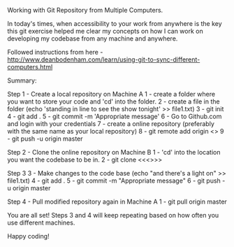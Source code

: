 Working with Git Repository from Multiple Computers.

In today's times, when accessibility to your work from anywhere is the key this git exercise helped me clear my concepts on how I can work on developing my codebase from any machine and anywhere.

Followed instructions from here - http://www.deanbodenham.com/learn/using-git-to-sync-different-computers.html

Summary:

Step 1 - Create a local repository on Machine A
  1 - create a folder where you want to store your code and 'cd' into the folder.
  2 - create a file in the folder (echo 'standing in line to see the show tonight' >> file1.txt)
  3 - git init
  4 - git add .
  5 - git commit -m 'Appropriate message'
  6 - Go to Github.com and login with your credentials
  7 - create a online repository (preferably with the same name as your local repository)
  8 - git remote add origin <<online repo URL>>
  9 - git push -u origin master

Step 2 - Clone the online repository on Machine B
  1 - 'cd' into the location you want the codebase to be in.
  2 - git clone <<<<online repo URL>>>>

Step 3
  3 - Make changes to the code base (echo "and there's a light on" >> file1.txt)
  4 - git add .
  5 - git commit -m "Appropriate message"
  6 - git push -u origin master

Step 4 - Pull modified repository again in Machine A
  1 - git pull origin master

You are all set! Steps 3 and 4 will keep repeating based on how often you use different machines.

Happy coding!
